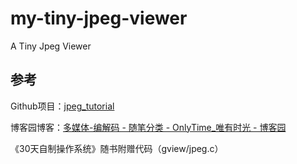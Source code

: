 # my-tiny-jpeg-viewer
A Tiny Jpeg Viewer


## 参考

Github项目：[jpeg_tutorial](https://github.com/MROS/jpeg_tutorial)

博客园博客：[多媒体-编解码 - 随笔分类 - OnlyTime_唯有时光 - 博客园](https://www.cnblogs.com/Dreaming-in-Gottingen/category/1837607.html)

《30天自制操作系统》随书附赠代码（gview/jpeg.c）

